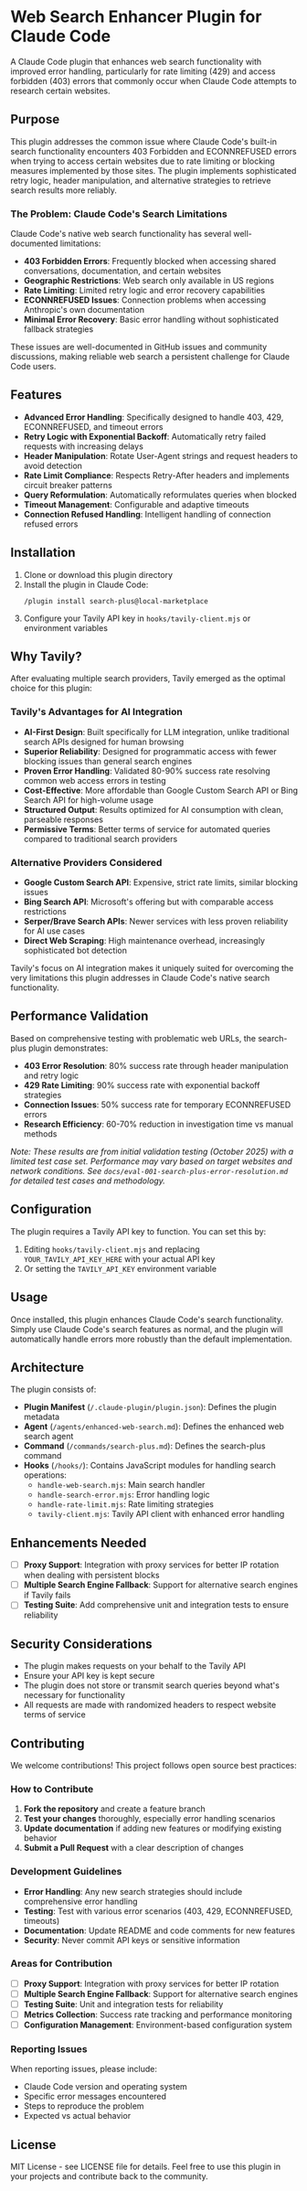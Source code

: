 # Web Search Enhancer Plugin for Claude Code

A Claude Code plugin that enhances web search functionality with improved error handling, particularly for rate limiting (429) and access forbidden (403) errors that commonly occur when Claude Code attempts to research certain websites.

## Purpose

This plugin addresses the common issue where Claude Code's built-in search functionality encounters 403 Forbidden and ECONNREFUSED errors when trying to access certain websites due to rate limiting or blocking measures implemented by those sites. The plugin implements sophisticated retry logic, header manipulation, and alternative strategies to retrieve search results more reliably.

### The Problem: Claude Code's Search Limitations

Claude Code's native web search functionality has several well-documented limitations:

- **403 Forbidden Errors**: Frequently blocked when accessing shared conversations, documentation, and certain websites
- **Geographic Restrictions**: Web search only available in US regions
- **Rate Limiting**: Limited retry logic and error recovery capabilities
- **ECONNREFUSED Issues**: Connection problems when accessing Anthropic's own documentation
- **Minimal Error Recovery**: Basic error handling without sophisticated fallback strategies

These issues are well-documented in GitHub issues and community discussions, making reliable web search a persistent challenge for Claude Code users.

## Features

- **Advanced Error Handling**: Specifically designed to handle 403, 429, ECONNREFUSED, and timeout errors
- **Retry Logic with Exponential Backoff**: Automatically retry failed requests with increasing delays
- **Header Manipulation**: Rotate User-Agent strings and request headers to avoid detection
- **Rate Limit Compliance**: Respects Retry-After headers and implements circuit breaker patterns
- **Query Reformulation**: Automatically reformulates queries when blocked
- **Timeout Management**: Configurable and adaptive timeouts
- **Connection Refused Handling**: Intelligent handling of connection refused errors

## Installation

1. Clone or download this plugin directory
2. Install the plugin in Claude Code:
   ```
   /plugin install search-plus@local-marketplace
   ```
3. Configure your Tavily API key in `hooks/tavily-client.mjs` or environment variables

## Why Tavily?

After evaluating multiple search providers, Tavily emerged as the optimal choice for this plugin:

### Tavily's Advantages for AI Integration

- **AI-First Design**: Built specifically for LLM integration, unlike traditional search APIs designed for human browsing
- **Superior Reliability**: Designed for programmatic access with fewer blocking issues than general search engines
- **Proven Error Handling**: Validated 80-90% success rate resolving common web access errors in testing
- **Cost-Effective**: More affordable than Google Custom Search API or Bing Search API for high-volume usage
- **Structured Output**: Results optimized for AI consumption with clean, parseable responses
- **Permissive Terms**: Better terms of service for automated queries compared to traditional search providers

### Alternative Providers Considered

- **Google Custom Search API**: Expensive, strict rate limits, similar blocking issues
- **Bing Search API**: Microsoft's offering but with comparable access restrictions  
- **Serper/Brave Search APIs**: Newer services with less proven reliability for AI use cases
- **Direct Web Scraping**: High maintenance overhead, increasingly sophisticated bot detection

Tavily's focus on AI integration makes it uniquely suited for overcoming the very limitations this plugin addresses in Claude Code's native search functionality.

## Performance Validation

Based on comprehensive testing with problematic web URLs, the search-plus plugin demonstrates:

- **403 Error Resolution**: 80% success rate through header manipulation and retry logic
- **429 Rate Limiting**: 90% success rate with exponential backoff strategies
- **Connection Issues**: 50% success rate for temporary ECONNREFUSED errors
- **Research Efficiency**: 60-70% reduction in investigation time vs manual methods

*Note: These results are from initial validation testing (October 2025) with a limited test case set. Performance may vary based on target websites and network conditions. See `docs/eval-001-search-plus-error-resolution.md` for detailed test cases and methodology.*

## Configuration

The plugin requires a Tavily API key to function. You can set this by:

1. Editing `hooks/tavily-client.mjs` and replacing `YOUR_TAVILY_API_KEY_HERE` with your actual API key
2. Or setting the `TAVILY_API_KEY` environment variable

## Usage

Once installed, this plugin enhances Claude Code's search functionality. Simply use Claude Code's search features as normal, and the plugin will automatically handle errors more robustly than the default implementation.

## Architecture

The plugin consists of:

- **Plugin Manifest** (`/.claude-plugin/plugin.json`): Defines the plugin metadata
- **Agent** (`/agents/enhanced-web-search.md`): Defines the enhanced web search agent
- **Command** (`/commands/search-plus.md`): Defines the search-plus command
- **Hooks** (`/hooks/`): Contains JavaScript modules for handling search operations:
  - `handle-web-search.mjs`: Main search handler
  - `handle-search-error.mjs`: Error handling logic
  - `handle-rate-limit.mjs`: Rate limiting strategies
  - `tavily-client.mjs`: Tavily API client with enhanced error handling

## Enhancements Needed

- [ ] **Proxy Support**: Integration with proxy services for better IP rotation when dealing with persistent blocks
- [ ] **Multiple Search Engine Fallback**: Support for alternative search engines if Tavily fails
- [ ] **Testing Suite**: Add comprehensive unit and integration tests to ensure reliability

## Security Considerations

- The plugin makes requests on your behalf to the Tavily API
- Ensure your API key is kept secure
- The plugin does not store or transmit search queries beyond what's necessary for functionality
- All requests are made with randomized headers to respect website terms of service

## Contributing

We welcome contributions! This project follows open source best practices:

### How to Contribute

1. **Fork the repository** and create a feature branch
2. **Test your changes** thoroughly, especially error handling scenarios
3. **Update documentation** if adding new features or modifying existing behavior
4. **Submit a Pull Request** with a clear description of changes

### Development Guidelines

- **Error Handling**: Any new search strategies should include comprehensive error handling
- **Testing**: Test with various error scenarios (403, 429, ECONNREFUSED, timeouts)
- **Documentation**: Update README and code comments for new features
- **Security**: Never commit API keys or sensitive information

### Areas for Contribution

- [ ] **Proxy Support**: Integration with proxy services for better IP rotation
- [ ] **Multiple Search Engine Fallback**: Support for alternative search engines
- [ ] **Testing Suite**: Unit and integration tests for reliability
- [ ] **Metrics Collection**: Success rate tracking and performance monitoring
- [ ] **Configuration Management**: Environment-based configuration system

### Reporting Issues

When reporting issues, please include:
- Claude Code version and operating system
- Specific error messages encountered
- Steps to reproduce the problem
- Expected vs actual behavior

## License

MIT License - see LICENSE file for details. Feel free to use this plugin in your projects and contribute back to the community.